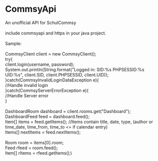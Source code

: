 # CommsyApi
An unofficial API for SchulCommsy\
\
include commsyapi and https in your java project.\
\
Sample:\
\
CommsyClient client = new CommsyClient();\
try{\
  client.login(username, password);\
  System.out.println(String.format("Logged in: SID:%s PHPSESSID:%s UID:%s", client.SID, client.PHPSESSID, client.UID));\
}catch(CommsyInvalidLoginDataException e){\
  //Handle invalid login\
}catch(CommsyServerErrorException e){\
  //Handle Server error\
}\
\
DashboardRoom dashboard = client.rooms.get("Dashboard");\
DashboardFeed feed = dashboard.feed();\
Item[] items = feed.getItems(); //Items contain title, date, type, (author  or  time_date, time_from, time_to  <= if calendar entry)\
Items[] nextItems = feed.nextItems();\
\
Room room = items[0].room;\
Feed rfeed = room.feed();\
Item[] rItems = rfeed.getItems();\
